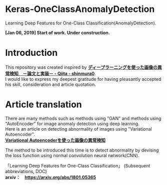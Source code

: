 # Keras-OneClassAnomalyDetection
Learning Deep Features for One-Class Classification(AnomalyDetection).  
  
**[Jan 06, 2019] Start of work. Under construction.**  

# Introduction
This repository was created inspired by **[ディープラーニングを使った画像の異常検知　－論文と実装－ - Qiita - shinmura0](https://qiita.com/shinmura0/items/cfb51f66b2d172f2403b#comment-9a833193b6ff6b3cb2a2)**.  
I would like to express my deepest gratitude for having pleasantly accepted his skill, consideration and article quotation.

# Article translation
There are many methods such as methods using "GAN" and methods using "AutoEncoder" for image anomaly detection using deep learning.  
Here is an article on detecting abnormality of images using "Variational Autoencoder".  
**[Variational Autoencoderを使った画像の異常検知](https://qiita.com/shinmura0/items/811d01384e20bfd1e035)**  

The method to be introduced this time is to detect abnormality by devising the loss function using normal convolution neural network(CNN).  
  
「Learning Deep Features for One-Class Classification」 (Subsequent abbreviations, DOC)  
**arxiv：　https://arxiv.org/abs/1801.05365**  
